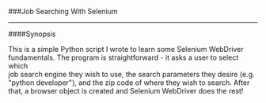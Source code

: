 ###Job Searching With Selenium

***

####Synopsis

This is a simple Python script I wrote to learn some Selenium WebDriver
fundamentals. The program is straightforward - it asks a user to select which  
job search engine they wish to use, the search parameters they desire (e.g.
"python developer"), and the zip code of where they wish to search. After
that, a browser object is created and Selenium WebDriver does the rest!
